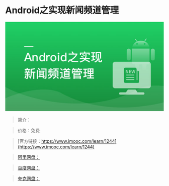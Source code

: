 # Android之实现新闻频道管理

![img](../../assets/5fe4430e0001bbca05400304.jpg)

> 简介：

> 价格：免费

> [官方链接：https://www.imooc.com/learn/1244](https://www.imooc.com/learn/1244)

> [阿里网盘：]()

> [百度网盘：]()

> [夸克网盘：]()
